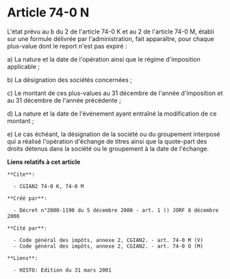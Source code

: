# Article 74-0 N

L'état prévu au b du 2 de l'article 74-0 K et au 2 de l'article 74-0 M, établi sur une formule délivrée par l'administration,
fait apparaître, pour chaque plus-value dont le report n'est pas expiré :

a) La nature et la date de l'opération ainsi que le régime d'imposition applicable ;

b) La désignation des sociétés concernées ;

c) Le montant de ces plus-values au 31 décembre de l'année d'imposition et au 31 décembre de l'année précédente ;

d) La nature et la date de l'événement ayant entraîné la modification de ce montant ;

e) Le cas échéant, la désignation de la société ou du groupement interposé qui a réalisé l'opération d'échange de titres
ainsi que la quote-part des droits détenus dans la société ou le groupement à la date de l'échange.

**Liens relatifs à cet article**

	**Cite**:

	  - CGIAN2 74-0 K, 74-0 M

	**Créé par**:

	  - Décret n°2000-1190 du 5 décembre 2000 - art. 1 () JORF 8 décembre 2000

	**Cité par**:

	  - Code général des impôts, annexe 2, CGIAN2. - art. 74-0 M (V)
	  - Code général des impôts, annexe 2, CGIAN2. - art. 74-0 O (M)

	**Liens**:

	  - HISTO: Edition du 31 mars 2001

